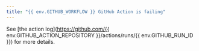 ```yaml
---
title: "{{ env.GITHUB_WORKFLOW }} GitHub Action is failing"
---
```


See [the action log](https://github.com/{{ env.GITHUB_ACTION_REPOSITORY }}/actions/runs/{{ env.GITHUB_RUN_ID }}) for more details.
